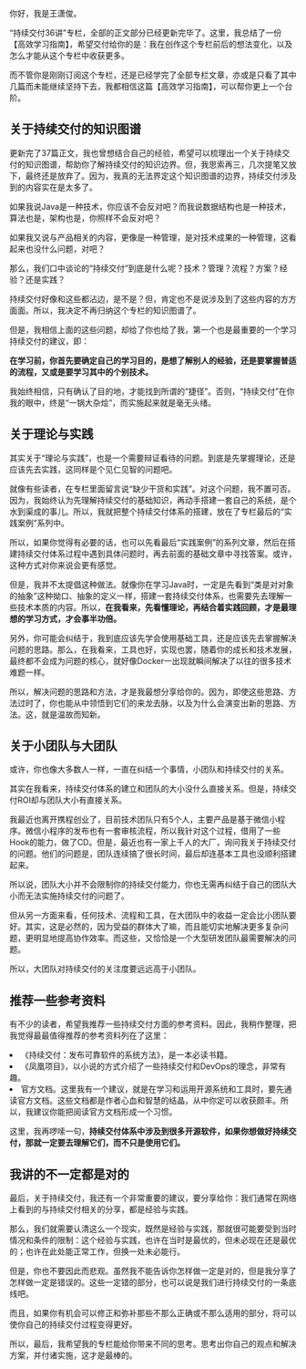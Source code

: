 
你好，我是王潇俊。

“持续交付36讲”专栏，全部的正文部分已经更新完毕了。这里，我总结了一份【高效学习指南】，希望交付给你的是：我在创作这个专栏前后的想法变化，以及怎么才能从这个专栏中收获更多。

而不管你是刚刚订阅这个专栏，还是已经学完了全部专栏文章，亦或是只看了其中几篇而未能继续坚持下去，我都相信这篇【高效学习指南】，可以帮你更上一个台阶。

## 关于持续交付的知识图谱

更新完了37篇正文，我也曾想结合自己的经验，希望可以梳理出一个关于持续交付的知识图谱，帮助你了解持续交付的知识边界。但，我思索再三，几次提笔又放下，最终还是放弃了。因为，我真的无法界定这个知识图谱的边界，持续交付涉及到的内容实在是太多了。

如果我说Java是一种技术，你应该不会反对吧？而我说数据结构也是一种技术，算法也是，架构也是，你照样不会反对吧？

如果我又说与产品相关的内容，更像是一种管理，是对技术成果的一种管理，这看起来也没什么问题，对吧？

那么，我们口中谈论的“持续交付”到底是什么呢？技术？管理？流程？方案？经验？还是实践？

持续交付好像和这些都沾边，是不是？但，肯定也不是说涉及到了这些内容的方方面面。所以，我决定不再归纳这个专栏的知识图谱了。

但是，我相信上面的这些问题，却给了你也给了我，第一个也是最重要的一个学习持续交付的建议，即：

**在学习前，你首先要确定自己的学习目的，是想了解别人的经验，还是要掌握普适的流程，又或是要学习其中的个别技术。**

我始终相信，只有确认了目的地，才能找到所谓的“捷径”。否则，“持续交付”在你我的眼中，终是“一锅大杂烩”，而实施起来就是毫无头绪。

## 关于理论与实践

其实关于“理论与实践”，也是一个需要辩证看待的问题。到底是先掌握理论，还是应该先去实践，这同样是个见仁见智的问题吧。

就像有些读者，在专栏里面留言说“缺少干货和实践”。对这个问题，我不置可否。因为，我始终认为先理解持续交付的基础知识，再动手搭建一套自己的系统，是个水到渠成的事儿。所以，我就把整个持续交付体系的搭建，放在了专栏最后的“实践案例”系列中。

所以，如果你觉得有必要的话，也可以先看最后“实践案例”的系列文章，然后在搭建持续交付体系过程中遇到具体问题时，再去前面的基础文章中寻找答案。或许，这种方式对你来说会更有感觉。

但是，我并不太提倡这种做法。就像你在学习Java时，一定是先看到“类是对对象的抽象”这种拗口、抽象的定义一样，搭建一套持续交付体系，也需要先去理解一些技术本质的内容。所以，**在我看来，先看懂理论，再结合着实践回顾，才是最理想的学习方式，才会事半功倍。**

另外，你可能会纠结于，我到底应该先学会使用基础工具，还是应该先去掌握解决问题的思路。那么，在我看来，工具也好，实现也罢，随着你的成长和技术发展，最终都不会成为问题的核心，就好像Docker一出现就瞬间解决了以往的很多技术难题一样。

所以，解决问题的思路和方法，才是我最想分享给你的。因为，即使这些思路、方法过时了，你也能从中领悟到它们的来龙去脉，以及为什么会演变出新的思路、方法。这，就是温故而知新。

## 关于小团队与大团队

或许，你也像大多数人一样，一直在纠结一个事情，小团队和持续交付的关系。

其实在我看来，持续交付体系的建立和团队的大小没什么直接关系。但是，持续交付ROI却与团队大小有直接关系。

我最近也离开携程创业了，目前技术团队只有5个人，主要产品是基于微信小程序。微信小程序的发布也有一套审核流程，所以我针对这个过程，借用了一些Hook的能力，做了CD。但是，最近也有一家上千人的大厂，询问我关于持续交付的问题。他们的问题是，团队连续搞了很长时间，最后却连基本工具也没顺利搭建起来。

所以说，团队大小并不会限制你的持续交付能力，你也无需再纠结于自己的团队大小而无法实施持续交付的问题了。

但从另一方面来看，任何技术、流程和工具，在大团队中的收益一定会比小团队要好。其实，这是必然的，因为受益的群体大了嘛，而且能切实地解决更多复杂问题，更明显地提高协作效率。而这些，又恰恰是一个大型研发团队最需要解决的问题。

所以，大团队对持续交付的关注度要远远高于小团队。

## 推荐一些参考资料

有不少的读者，希望我推荐一些持续交付方面的参考资料。因此，我稍作整理，把我觉得最最值得推荐的参考资料列在了这里：

<li>
《持续交付：发布可靠软件的系统方法》，是一本必读书籍。
</li>
<li>
《凤凰项目》，以小说的方式介绍了一些持续交付和DevOps的理念，非常有趣。
</li>
<li>
官方文档。这里我有一个建议，就是在学习和运用开源系统和工具时，要先通读官方文档。这些文档都是作者心血和智慧的结晶，从中你定可以收获颇丰。所以，我建议你能把阅读官方文档形成一个习惯。
</li>

这里，我再啰嗦一句，**持续交付体系中涉及到很多开源软件，如果你想做好持续交付，那就一定要去理解它们，而不只是使用它们。**

## 我讲的不一定都是对的

最后，关于持续交付，我还有一个非常重要的建议，要分享给你：我们通常在网络上看到的与持续交付相关的分享，都是经验与实践。

那么，我们就需要认清这么一个现实，既然是经验与实践，那就很可能要受到当时情况和条件的限制：这个经验与实践，也许在当时是最优的，但未必现在还是最优的；也许在此处能正常工作，但换一处未必能行。

但是，你也不要因此而悲观。虽然我不能告诉你怎样做一定是对的，但是我分享了怎样做一定是错误的。这些一定错的部分，也可以说是我们进行持续交付的一条底线吧。

而且，如果你有机会可以修正和弥补那些不那么正确或不那么适用的部分，将可以使你自己的持续交付过程变得更好。

所以，最后，我希望我的专栏能给你带来不同的思考。思考出你自己的观点和解决方案，并付诸实施，这才是最棒的。


